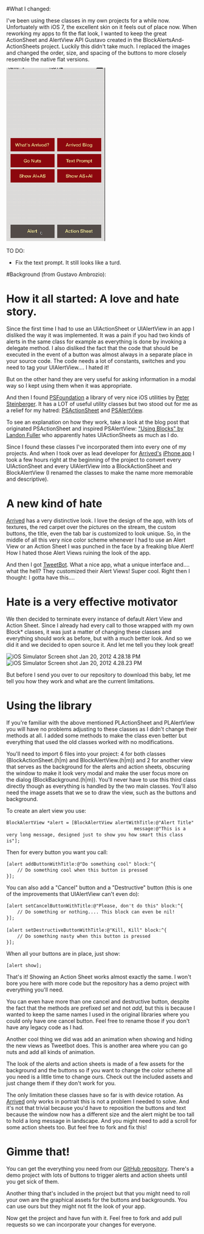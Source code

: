 #What I changed:

I've been using these classes in my own projects for a while now. Unfortuately with iOS 7, the excellent skin on it feels out of place now. When reworking my apps to fit the flat look, I wanted to keep the great ActionSheet and AlertView API Gustavo created in the BlockAlertsAnd-ActionSheets project. Luckily this didn't take much. I replaced the images and changed the order, size, and spacing of the buttons to more closely resemble the native flat versions.

![Animated demo](https://github.com/sethgho/BlockAlertsAnd-ActionSheets/blob/master/demo.gif?raw=true)

TO DO: 
* Fix the text prompt. It still looks like a turd.

#Background (from Gustavo Ambrozio):

# How it all started: A love and hate story.

Since the first time I had to use an UIActionSheet or UIAlertView in an app I disliked the way it was implemented. It was a pain if you had two kinds of alerts in the same class for example as everything is done by invoking a delegate method. I also disliked the fact that the code that should be executed in the event of a button was almost always in a separate place in your source code. The code needs a lot of constants, switches and you need to tag your UIAlertView.... I hated it!

But on the other hand they are very useful for asking information in a modal way so I kept using them when it was appropriate.

And then I found [PSFoundation][1] a library of very nice iOS utilities by [Peter Steinberger][2]. It has a LOT of useful utility classes but two stood out for me as a relief for my hatred: [PSActionSheet][3] and [PSAlertView][4].

To see an explanation on how they work, take a look at the blog post that originated PSActionSheet and inspired PSAlertView: ["Using Blocks" by Landon Fuller][5] who apparently hates UIActionSheets as much as I do.

Since I found these classes I've incorporated them into every one of my projects. And when I took over as lead developer for [Arrived's][6] [iPhone app][7] I took a few hours right at the beginning of the project to convert every UIActionSheet and every UIAlertView into a BlockActionSheet and BlockAlertView (I renamed the classes to make the name more memorable and descriptive). 

# A new kind of hate

[Arrived][6] has a very distinctive look. I love the design of the app, with lots of textures, the red carpet over the pictures on the stream, the custom buttons, the title, even the tab bar is customized to look unique. So, in the middle of all this very nice color scheme whenever I had to use an Alert View or an Action Sheet I was punched in the face by a freaking blue Alert! How I hated those Alert Views ruining the look of the app.

And then I got [TweetBot][8]. What a nice app, what a unique interface and.... what the hell? They customized their Alert Views! Super cool. Right then I thought: I gotta have this.... 

# Hate is a very effective motivator

We then decided to terminate every instance of default Alert View and Action Sheet. Since I already had every call to those wrapped with my own Block* classes, it was just a matter of changing these classes and everything should work as before, but with a much better look. And so we did it and we decided to open source it. And let me tell you they look great! 

![][9] ![][10]

But before I send you over to our repository to download this baby, let me tell you how they work and what are the current limitations. 

# Using the library

If you're familiar with the above mentioned PLActionSheet and PLAlertView you will have no problems adjusting to these classes as I didn't change their methods at all. I added some methods to make the class even better but everything that used the old classes worked with no modifications.

You'll need to import 6 files into your project: 4 for both classes (BlockActionSheet.(h|m) and BlockAlertView.(h|m)) and 2 for another view that serves as the background for the alerts and action sheets, obscuring the window to make it look very modal and make the user focus more on the dialog (BlockBackground.(h|m)). You'll never have to use this third class directly though as everything is handled by the two main classes. You'll also need the image assets that we se to draw the view, such as the buttons and background.

To create an alert view you use: 

    BlockAlertView *alert = [BlockAlertView alertWithTitle:@"Alert Title"
                                                   message:@"This is a very long message, designed just to show you how smart this class is"];
    
Then for every button you want you call: 

    [alert addButtonWithTitle:@"Do something cool" block:^{
        // Do something cool when this button is pressed
    }];
    
You can also add a "Cancel" button and a "Destructive" button (this is one of the improvements that UIAlertView can't even do): 

    [alert setCancelButtonWithTitle:@"Please, don't do this" block:^{
        // Do something or nothing.... This block can even be nil!
    }];
    
    [alert setDestructiveButtonWithTitle:@"Kill, Kill" block:^{
        // Do something nasty when this button is pressed
    }];
    
When all your buttons are in place, just show: 

    [alert show];
    
That's it! Showing an Action Sheet works almost exactly the same. I won't bore you here with more code but the repository has a demo project with everything you'll need.

You can even have more than one cancel and destructive button, despite the fact that the methods are prefixed *set* and not *add*, but this is because I wanted to keep the same names I used in the original libraries where you could only have one cancel button. Feel free to rename those if you don't have any legacy code as I had.

Another cool thing we did was add an animation when showing and hiding the new views as Tweetbot does. This is another area where you can go nuts and add all kinds of animation.

The look of the alerts and action sheets is made of a few assets for the background and the buttons so if you want to change the color scheme all you need is a little time to change ours. Check out the included assets and just change them if they don't work for you.

The only limitation these classes have so far is with device rotation. As [Arrived][11] only works in portrait this is not a problem I needed to solve. And it's not that trivial because you'd have to reposition the buttons and text because the window now has a different size and the alert might be too tall to hold a long message in landscape. And you might need to add a scroll for some action sheets too. But feel free to fork and fix this! 

# Gimme that!

You can get the everything you need from our [GitHub repository][12]. There's a demo project with lots of buttons to trigger alerts and action sheets until you get sick of them.

Another thing that's included in the project but that you might need to roll your own are the graphical assets for the buttons and backgrounds. You can use ours but they might not fit the look of your app.

Now get the project and have fun with it. Feel free to fork and add pull requests so we can incorporate your changes for everyone.

 [1]: https://github.com/steipete/PSFoundation/tree/master/Utils "PSFoundation"
 [2]: https://github.com/steipete
 [3]: https://github.com/steipete/PSFoundation/blob/master/Utils/PSActionSheet.m
 [4]: https://github.com/steipete/PSFoundation/blob/master/Utils/PSAlertView.m
 [5]: http://landonf.bikemonkey.org/code/iphone/Using_Blocks_1.20090704.html
 [6]: http://www.getarrived.com/ "Arrived"
 [7]: http://itunes.apple.com/app/id439811947?mt=8 "Arrived iPhone app"
 [8]: http://tapbots.com/software/tweetbot/
 [9]: http://blog.codecropper.com/wp-content/uploads/2012/01/iOS-Simulator-Screen-shot-Jan-20-2012-4.28.18-PM-200x300.png "iOS Simulator Screen shot Jan 20, 2012 4.28.18 PM"
 [10]: http://blog.codecropper.com/wp-content/uploads/2012/01/iOS-Simulator-Screen-shot-Jan-20-2012-4.28.23-PM-200x300.png "iOS Simulator Screen shot Jan 20, 2012 4.28.23 PM"
 [11]: http://www.getarrived.com "Arrived"
 [12]: https://github.com/Arrived/BlockAlertsAnd-ActionSheets
